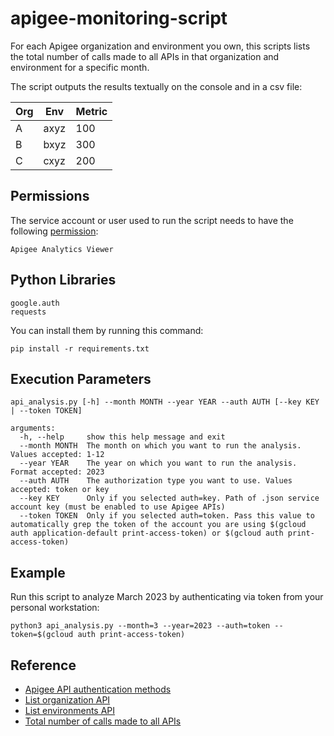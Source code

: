 # apigee-monitoring-script
For each Apigee organization and environment you own, this scripts lists the total number of calls made to all APIs in that organization and environment for a specific month.

The script outputs the results textually on the console and in a csv file:

| Org | Env  | Metric |
|-----|------|--------|
| A   | axyz | 100    |
| B   | bxyz | 300    |
| C   | cxyz | 200    |

## Permissions
The service account or user used to run the script needs to have the following [permission](https://cloud.google.com/apigee/docs/api-platform/system-administration/apigee-roles): 
```
Apigee Analytics Viewer 
```

## Python Libraries 
```
google.auth
requests
```
You can install them by running this command:
```
pip install -r requirements.txt
```

## Execution Parameters
```
api_analysis.py [-h] --month MONTH --year YEAR --auth AUTH [--key KEY | --token TOKEN]

arguments:
  -h, --help     show this help message and exit
  --month MONTH  The month on which you want to run the analysis. Values accepted: 1-12
  --year YEAR    The year on which you want to run the analysis. Format accepted: 2023
  --auth AUTH    The authorization type you want to use. Values accepted: token or key
  --key KEY      Only if you selected auth=key. Path of .json service account key (must be enabled to use Apigee APIs)
  --token TOKEN  Only if you selected auth=token. Pass this value to automatically grep the token of the account you are using $(gcloud auth application-default print-access-token) or $(gcloud auth print-access-token)
```

## Example
Run this script to analyze March 2023 by authenticating via token from your personal workstation:
```
python3 api_analysis.py --month=3 --year=2023 --auth=token --token=$(gcloud auth print-access-token)
```

## Reference
* [Apigee API authentication methods](https://cloud.google.com/apigee/docs/api-platform/get-started/api-get-started)
* [List organization API](https://cloud.google.com/apigee/docs/reference/apis/apigee/rest/v1/organizations/list)
* [List environments API](https://cloud.google.com/apigee/docs/reference/apis/apigee/rest/v1/organizations.environments/list)
* [Total number of calls made to all APIs](https://cloud.google.com/apigee/docs/api-platform/get-started/get-api-call-info#total-number-of-calls-made-to-all-apis)
